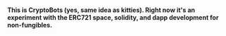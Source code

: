#### This is CryptoBots (yes, same idea as kitties). Right now it's an experiment with the ERC721 space, solidity, and dapp development for non-fungibles.
